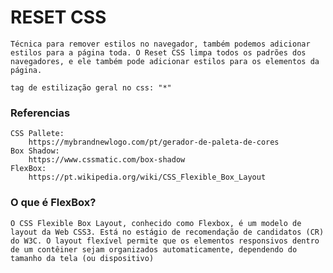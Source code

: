# RESET CSS
    Técnica para remover estilos no navegador, também podemos adicionar estilos para a página toda. O Reset CSS limpa todos os padrões dos navegadores, e ele também pode adicionar estilos para os elementos da página. 
    
    tag de estilização geral no css: "*"

### Referencias
    CSS Pallete:
        https://mybrandnewlogo.com/pt/gerador-de-paleta-de-cores
    Box Shadow:
        https://www.cssmatic.com/box-shadow
    FlexBox:
        https://pt.wikipedia.org/wiki/CSS_Flexible_Box_Layout

### O que é FlexBox?
    O CSS Flexible Box Layout, conhecido como Flexbox, é um modelo de layout da Web CSS3. Está no estágio de recomendação de candidatos (CR) do W3C. O layout flexível permite que os elementos responsivos dentro de um contêiner sejam organizados automaticamente, dependendo do tamanho da tela (ou dispositivo)